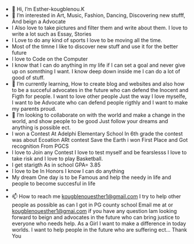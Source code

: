- 👋 Hi, I’m Esther-kougblenou.K
- 👀 I’m interested in Art, Music, Fashion, Dancing, Discovering new stufff, And beign a Advocate
- I Also love to take pictures and filter them and write about them. I love to write a lot such as Essay, Stories 
- I Love to do any kind of sports I love to be moving all the time.
- Most of the timne I like to discover new stuff and use it for the better future
- I love to Code on the Computer
- I know that I can do anything in my life if I can set a goal and never give up on somnthing I want. I know deep down inside me I can do a lot of good of stuff. 
- 🌱 I’m currently learning, How to create blog and websites and also how to be a succeful advocates in the future who can defend the Inocent and Figth for people. I want to love other people Just the way I love myselfe, I want to be Advocate who can defend people rigthly and I want to make my parents proud.
- 💞️ I’m looking to collaborate on with the world and make a change in the world, and show people to be good Just follow your dreams and anything is possible ect.
- I won a Contest At Adelphi Elementary School In 6th grade the contest was about Ecoation ARt contest Save the Earth i won First Place and Got recognition From PGCS
- I love to Join any Contest I love to test myself and be fearslesss I love to take risk and I love to play Basketball.
- I get starigth As in school GPA= 3.85
- I love to be In Honors I know I can do anything
- My dream One day is to be Famous and help the needy in life and people to become succesful in life
- 
- 📫 How to reach me kougblenouesther1@gmail.com
I try to help other people as possible as  can
I got in PG county school
Email me at or kougblenouesther1@gmai.com if you have any question
Iam looking forward to beign and advocates in the future who can bring justice to everyone who needs help.
As a Girl I want to make a difference in today worlds. I want to help people in the future who are suffering ect...
Thank You 
